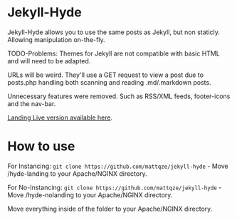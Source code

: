 # Jekyll-Hyde
Jekyll-Hyde allows you to use the same posts as Jekyll, but non staticly. Allowing manipulation on-the-fly.

TODO-Problems:
Themes for Jekyll are not compatible with basic HTML and will need to be adapted.

URLs will be weird. They'll use a GET request to view a post due to posts.php handling both scanning and reading .md/.markdown posts.

Unnecessary features were removed. Such as RSS/XML feeds, footer-icons and the nav-bar.

[Landing Live version available here](https://blog.tunnull.xyz).

# How to use
For Instancing: 
`git clone https://github.com/mattqze/jekyll-hyde` - Move /hyde-landing to your Apache/NGINX directory.

For No-Instancing:
`git clone https://github.com/mattqze/jekyll-hyde` - Move /hyde-nolanding to your Apache/NGINX directory.

Move everything inside of the folder to your Apache/NGINX directory.
